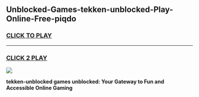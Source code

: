 
## Unblocked-Games-tekken-unblocked-Play-Online-Free-piqdo
<h3>
<a href="https://premium76.site?title=tekken-unblocked&ref=26A">CLICK TO PLAY</a></h3>
<hr>

<h3>
<a href="https://premium76.site?title=tekken-unblocked&ref=26A">CLICK 2 PLAY</a>
  
</h3>

<a href="https://premium76.site?title=tekken-unblocked&ref=26A"><img src="https://clearcache.store/games.png"></a>


**tekken-unblocked games unblocked: Your Gateway to Fun and Accessible Online Gaming**
